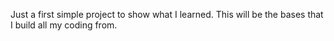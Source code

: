 Just a first simple project to show what I learned. This will be the bases that I build all my coding from.